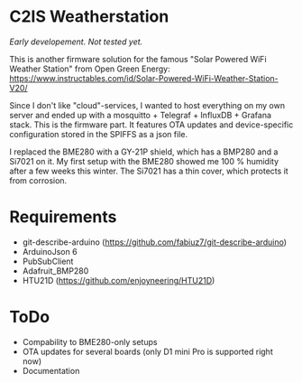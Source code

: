 # C2IS Weatherstation

*Early developement. Not tested yet.*

This is another firmware solution for the famous "Solar Powered WiFi Weather Station" from Open Green Energy: https://www.instructables.com/id/Solar-Powered-WiFi-Weather-Station-V20/

Since I don't like "cloud"-services, I wanted to host everything on my own server and ended up with a mosquitto + Telegraf + InfluxDB + Grafana stack. This is the firmware part. It features OTA updates and device-specific configuration stored in the SPIFFS as a json file.

I replaced the BME280 with a GY-21P shield, which has a BMP280 and a Si7021 on it. My first setup with the BME280 showed me 100 % humidity after a few weeks this winter. The Si7021 has a thin cover, which protects it from corrosion.

# Requirements

- git-describe-arduino (https://github.com/fabiuz7/git-describe-arduino)
- ArduinoJson 6
- PubSubClient
- Adafruit_BMP280
- HTU21D (https://github.com/enjoyneering/HTU21D)

# ToDo

- Compability to BME280-only setups
- OTA updates for several boards (only D1 mini Pro is supported right now)
- Documentation
